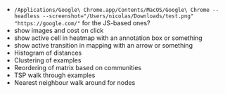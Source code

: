 - `/Applications/Google\ Chrome.app/Contents/MacOS/Google\ Chrome --headless --screenshot="/Users/nicolas/Downloads/test.png" "https://google.com/"` for the JS-based ones?
- show images and cost on click
- show active cell in heatmap with an annotation box or something
- show active transition in mapping with an arrow or something
- Histogram of distances
- Clustering of examples
- Reordering of matrix based on communities
- TSP walk through examples
- Nearest neighbour walk around for nodes

